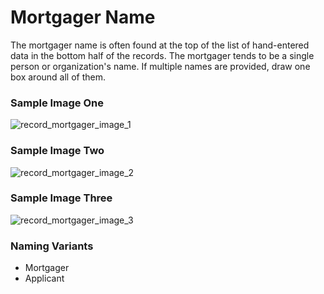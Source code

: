 # Mortgager Name
<p>The mortgager name is often found at the top of the list of hand-entered data in the bottom half of the records. The mortgager tends to be a single person or organization's name. If multiple names are provided, draw one box around all of them.</p>
<div id="accordion-help-modal">
  <h3>Sample Image One</h3>
  <div class="modal-field-guide" >
    <img src="/images/m_mortgager_1.png" alt="record_mortgager_image_1">
  </div>
  <h3>Sample Image Two</h3>
  <div class="modal-field-guide" >
    <img src="/images/m_mortgager_2.png" alt="record_mortgager_image_2">
  </div>
  <h3>Sample Image Three</h3>
  <div class="modal-field-guide" >
    <img src="/images/m_mortgager_3.png" alt="record_mortgager_image_3">
  </div>
  <h3>Naming Variants</h3>
  <div>
    <ul>
      <li>Mortgager</li>
      <li>Applicant</li>
    </ul>
  </div>
</div>
